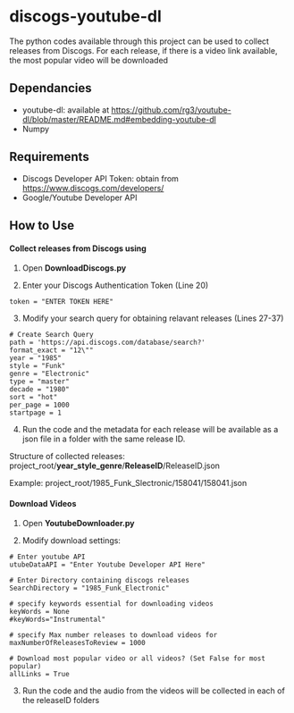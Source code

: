 # discogs-youtube-dl

The python codes available through this project can be used to collect releases from Discogs. For each release, if there is a video link available, the most popular video will be downloaded

## Dependancies

* youtube-dl: available at https://github.com/rg3/youtube-dl/blob/master/README.md#embedding-youtube-dl
* Numpy

## Requirements
* Discogs Developer API Token: obtain from https://www.discogs.com/developers/
* Google/Youtube Developer API 

## How to Use
#### Collect releases from Discogs using 
1. Open **DownloadDiscogs.py** 

2. Enter your Discogs Authentication Token (Line 20)
```
token = "ENTER TOKEN HERE"
```  
3. Modify your search query for obtaining relavant releases (Lines 27-37)
```
# Create Search Query
path = 'https://api.discogs.com/database/search?'
format_exact = "12\""
year = "1985"
style = "Funk"
genre = "Electronic"
type = "master"
decade = "1980"
sort = "hot"
per_page = 1000
startpage = 1
```
4. Run the code and the metadata for each release will be available as a json file in a folder with the same release ID. 
  
Structure of collected releases: project_root/**year_style_genre**/**ReleaseID**/ReleaseID.json

Example:                         project_root/1985_Funk_Slectronic/158041/158041.json                       
    
#### Download Videos
1. Open **YoutubeDownloader.py**

2. Modify download settings:
```
# Enter youtube API
utubeDataAPI = "Enter Youtube Developer API Here"

# Enter Directory containing discogs releases
SearchDirectory = "1985_Funk_Electronic"

# specify keywords essential for downloading videos
keyWords = None
#keyWords="Instrumental"

# specify Max number releases to download videos for
maxNumberOfReleasesToReview = 1000

# Download most popular video or all videos? (Set False for most popular)
allLinks = True
```
3. Run the code and the audio from the videos will be collected in each of the releaseID folders
